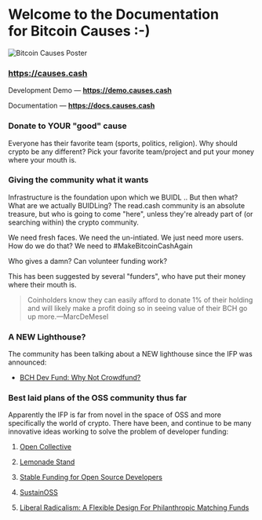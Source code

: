 # Welcome to the Documentation<br>for Bitcoin Causes :-)

![Bitcoin Causes Poster](https://causes.cash/poster.jpg?1582376269)

### https://causes.cash

Development Demo — __https://demo.causes.cash__

Documentation — __https://docs.causes.cash__

### Donate to YOUR "good" cause

Everyone has their favorite team (sports, politics, religion). Why should crypto be any different? Pick your favorite team/project and put your money where your mouth is.

### Giving the community what it wants

Infrastructure is the foundation upon which we BUIDL .. But then what? What are we actually BUIDLing? The read.cash community is an absolute treasure, but who is going to come "here", unless they're already part of (or searching within) the crypto community.

We need fresh faces. We need the un-intiated. We just need more users. How do we do that? We need to #MakeBitcoinCashAgain

Who gives a damn? Can volunteer funding work?

This has been suggested by several "funders", who have put their money where their mouth is.

> Coinholders know they can easily afford to donate 1% of their holding and will likely make a profit doing so in seeing value of their BCH go up more.—MarcDeMesel

### A NEW Lighthouse?

The community has been talking about a NEW lighthouse since the IFP was announced:

- [BCH Dev Fund: Why Not Crowdfund?](https://www.reddit.com/r/btc/comments/eubjqb/bch_dev_fund_why_not_crowdfund/)

### Best laid plans of the OSS community thus far

Apparently the IFP is far from novel in the space of OSS and more specifically the world of crypto. There have been, and continue to be many innovative ideas working to solve the problem of developer funding:

1. [Open Collective](https://opencollective.com/)

2. [Lemonade Stand](https://github.com/nayafia/lemonade-stand)

3. [Stable Funding for Open Source Developers](https://github.com/ethereum/EIPs/issues/1789)

4. [SustainOSS](https://sustainoss.org/)

5. [Liberal Radicalism: A Flexible Design For Philanthropic Matching Funds](https://papers.ssrn.com/sol3/papers.cfm?abstract_id=3243656)
